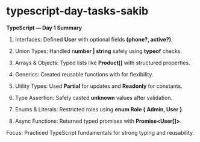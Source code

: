 # typescript-day-tasks-sakib

**TypeScript — Day 1 Summary**


1. Interfaces: Defined **User** with optional fields **(phone?, active?)**.

2. Union Types: Handled n**umber | string** safely using **typeof** checks.

3. Arrays & Objects: Typed lists like **Product[]** with structured properties.

4. Generics: Created reusable functions with **<T>** for flexibility.

5. Utility Types: Used **Partial** for updates and **Readonly** for constants.

6. Type Assertion: Safely casted **unknown** values after validation.

7. Enums & Literals: Restricted roles using **enum Role { Admin, User }**.

8. Async Functions: Returned typed promises with **Promise<User[]>**.

Focus: Practiced TypeScript fundamentals for strong typing and reusability.

